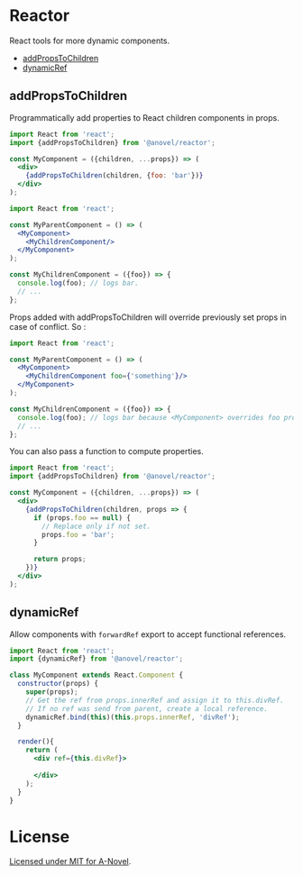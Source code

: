 # Reactor

React tools for more dynamic components.

- [addPropsToChildren](#addpropstochildren)
- [dynamicRef](#dynamicref)

## addPropsToChildren

Programmatically add properties to React children components in props.

```jsx
import React from 'react';
import {addPropsToChildren} from '@anovel/reactor';

const MyComponent = ({children, ...props}) => (
  <div>
    {addPropsToChildren(children, {foo: 'bar'})}
  </div>
);
```

```jsx
import React from 'react';

const MyParentComponent = () => (
  <MyComponent>
    <MyChildrenComponent/>
  </MyComponent>
);

const MyChildrenComponent = ({foo}) => {
  console.log(foo); // logs bar.
  // ...
};
```

Props added with addPropsToChildren will override previously set props in case of
conflict. So :

```jsx
import React from 'react';

const MyParentComponent = () => (
  <MyComponent>
    <MyChildrenComponent foo={'something'}/>
  </MyComponent>
);

const MyChildrenComponent = ({foo}) => {
  console.log(foo); // logs bar because <MyComponent> overrides foo property.
  // ...
};
```

You can also pass a function to compute properties.

```jsx
import React from 'react';
import {addPropsToChildren} from '@anovel/reactor';

const MyComponent = ({children, ...props}) => (
  <div>
    {addPropsToChildren(children, props => {
      if (props.foo == null) {
        // Replace only if not set.
        props.foo = 'bar';
      }

      return props;
    })}
  </div>
);
```

## dynamicRef

Allow components with `forwardRef` export to accept functional references.

```jsx
import React from 'react';
import {dynamicRef} from '@anovel/reactor';

class MyComponent extends React.Component {
  constructor(props) {
    super(props);
    // Get the ref from props.innerRef and assign it to this.divRef.
    // If no ref was send from parent, create a local reference.
    dynamicRef.bind(this)(this.props.innerRef, 'divRef');
  }

  render(){
    return (
      <div ref={this.divRef}>
      
      </div>
    );
  }
}
```

# License

[Licensed under MIT for A-Novel](https://github.com/a-novel/reactor/blob/master/LICENSE).